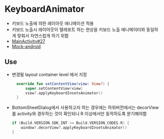 # KeyboardAnimator
- 키보드 노출에 의한 레이아웃 애니메이션 적용
- 키보드 노출시 레이아웃이 텔레포트 하는 현상을 키보드 노출 애니메이터와 동일하게 맞춰서 자연스럽게 하기 위함
- [MainActivity#27](https://github.com/ikmuwn/Mock-android/blob/599b2181761df2ac88a91ecfc78162c73d5bf1d2/app/src/main/java/kim/uno/mock/ui/main/MainActivity.kt#L27)
- [Mock-android](https://github.com/ikmuwn/Mock-android)

## Use

- 변경될 layout container level 에서 지정

  ```kotlin
    override fun setContentView(view: View?) {
        super.setContentView(view)
        view?.applyKeyboardInsetsAnimator()
    }
  ```
  
- BottomSheetDialog에서 사용하고자 하는 경우에는 하위버전에서는 decorView를 activity와 경우하는 것이 확인되니 R 이상에서만 동작하도록 분기해야함

  ```kotlin
  if (Build.VERSION.SDK_INT >= Build.VERSION_CODES.R) {
      window?.decorView?.applyKeyboardInsetsAnimator()
  }
  ```
